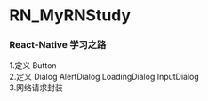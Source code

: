 # RN_MyRNStudy
### React-Native 学习之路  
1.定义 Button  
2.定义 Dialog AlertDialog LoadingDialog InputDialog  
3.网络请求封装  
